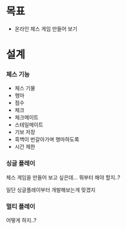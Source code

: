 # 목표
- 온라인 체스 게임 만들어 보기

# 설계
### 체스 기능
- 체스 기물
- 행마
- 점수
- 체크
- 체크메이트
- 스테일메이트
- 기보 저장
- 흑백이 번갈아가며 행마하도록
- 시간 제한


### 싱글 플레이
체스 게임을 만들어 보고 싶은데... 뭐부터 해야 할지..?

일단 싱글플레이부터 개발해보는게 맞겠지

### 멀티 플레이
어떻게 하지..?



